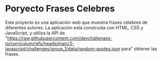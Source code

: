 # Poryecto Frases Celebres

Este proyecto es una aplicación web que muestra frases célebres de diferentes autores. La aplicación está construida con HTML, CSS y JavaScript, y utiliza la API de "https://raw.githubusercontent.com/devchallenges-io/curriculum/refs/heads/main/3-javascript/challenges/group_1/data/random-quotes.json para" obtener las frases.
